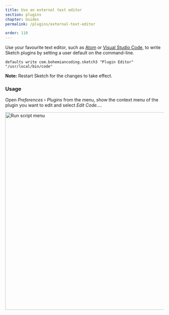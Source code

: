```yaml
---
title: Use an external text editor
section: plugins
chapter: Guides
permalink: /plugins/external-text-editor

order: 110
---
```


Use your favourite text editor, such as [Atom](https://atom.io) or [Visual Studio Code](https://code.visualstudio.com), to write Sketch plugins by setting a user default on the command-line.

```shell
defaults write com.bohemiancoding.sketch3 "Plugin Editor" "/usr/local/bin/code"
```

**Note:** Restart Sketch for the changes to take effect.

### Usage

Open _Preferences_ › _Plugins_ from the menu, show the context menu of the plugin you want to edit and select _Edit Code…_.

<img src="/images/developer/plugin-edit-code.png"
     alt="Run script menu"
     width="626" />

